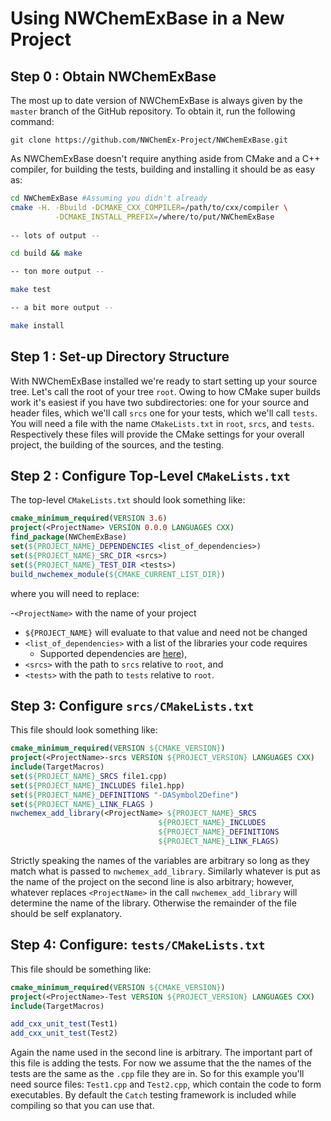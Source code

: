 Using NWChemExBase in a New Project
===================================

Step 0 : Obtain NWChemExBase
----------------------------

The most up to date version of NWChemExBase is always given by the `master` 
branch of the GitHub repository.  To obtain it, run the following command:

```git
git clone https://github.com/NWChemEx-Project/NWChemExBase.git
```

As NWChemExBase doesn't require anything aside from CMake and a C++ compiler,
for building the tests, building and installing it should be as easy as:

```bash
cd NWChemExBase #Assuming you didn't already
cmake -H. -Bbuild -DCMAKE_CXX_COMPILER=/path/to/cxx/compiler \
          -DCMAKE_INSTALL_PREFIX=/where/to/put/NWChemExBase
          
-- lots of output --

cd build && make

-- ton more output --

make test 

-- a bit more output --

make install          
```

Step 1 : Set-up Directory Structure
-----------------------------------

With NWChemExBase installed we're ready to start setting up your source tree.
Let's call the root of your tree `root`.  Owing to how CMake super builds 
work it's easiest if you have two subdirectories: one for your source and header
files, which we'll call `srcs` one for your tests, which we'll call `tests`.  
You will need a file with the name `CMakeLists.txt` in `root`, `srcs`, and 
`tests`.  Respectively these files will provide the CMake settings for your 
overall project, the building of the sources, and the testing.

Step 2 : Configure Top-Level `CMakeLists.txt`
--------------------------------------------

The top-level `CMakeLists.txt` should look something like:

```cmake
cmake_minimum_required(VERSION 3.6)
project(<ProjectName> VERSION 0.0.0 LANGUAGES CXX)
find_package(NWChemExBase)
set(${PROJECT_NAME}_DEPENDENCIES <list_of_dependencies>)
set(${PROJECT_NAME}_SRC_DIR <srcs>)
set(${PROJECT_NAME}_TEST_DIR <tests>)
build_nwchemex_module(${CMAKE_CURRENT_LIST_DIR})
```

where you will need to replace:
 
-`<ProjectName>` with the name of your project 
  - `${PROJECT_NAME}` will evaluate to that value and need not be changed 
- `<list_of_dependencies>` with a list of the libraries your code requires  
  - Supported dependencies are [here](SupportedDependencies.md)),  
- `<srcs>` with the path to `srcs` relative to `root`, and
- `<tests>` with the path to `tests` relative to `root`.

Step 3: Configure `srcs/CMakeLists.txt`
---------------------------------------- 

This file should look something like:

```cmake
cmake_minimum_required(VERSION ${CMAKE_VERSION})
project(<ProjectName>-srcs VERSION ${PROJECT_VERSION} LANGUAGES CXX)
include(TargetMacros)
set(${PROJECT_NAME}_SRCS file1.cpp)
set(${PROJECT_NAME}_INCLUDES file1.hpp)
set(${PROJECT_NAME}_DEFINITIONS "-DASymbol2Define")
set(${PROJECT_NAME}_LINK_FLAGS )
nwchemex_add_library(<ProjectName> ${PROJECT_NAME}_SRCS
                                 ${PROJECT_NAME}_INCLUDES
                                 ${PROJECT_NAME}_DEFINITIONS
                                 ${PROJECT_NAME}_LINK_FLAGS)
```

Strictly speaking the names of the variables are arbitrary so long as they 
match what is passed to `nwchemex_add_library`.  Similarly whatever is put as
the name of the project on the second line is also arbitrary; however, whatever
replaces `<ProjectName>` in the call `nwchemex_add_library` will determine the
name of the library.  Otherwise the remainder of the file should be self 
explanatory.

Step 4: Configure: `tests/CMakeLists.txt`
-----------------------------------------

This file should be something like:

```cmake
cmake_minimum_required(VERSION ${CMAKE_VERSION})
project(<ProjectName>-Test VERSION ${PROJECT_VERSION} LANGUAGES CXX)
include(TargetMacros)

add_cxx_unit_test(Test1)
add_cxx_unit_test(Test2)
```

Again the name used in the second line is arbitrary.  The important part of this
file is adding the tests.  For now we assume that the the names of the tests are
the same as the `.cpp` file they are in.  So for this example you'll need source
files: `Test1.cpp` and `Test2.cpp`, which contain the code to form executables.
By default the `Catch` testing framework is included while compiling so that
you can use that.
